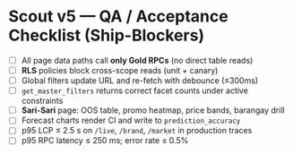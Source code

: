 # Scout v5 — QA / Acceptance Checklist (Ship-Blockers)

- [ ] All page data paths call **only Gold RPCs** (no direct table reads)
- [ ] **RLS** policies block cross-scope reads (unit + canary)
- [ ] Global filters update URL and re-fetch with debounce (≤300ms)
- [ ] `get_master_filters` returns correct facet counts under active constraints
- [ ] **Sari-Sari** page: OOS table, promo heatmap, price bands, barangay drill
- [ ] Forecast charts render CI and write to `prediction_accuracy`
- [ ] p95 LCP ≤ 2.5 s on `/live`, `/brand`, `/market` in production traces
- [ ] p95 RPC latency ≤ 250 ms; error rate ≤ 0.5%
